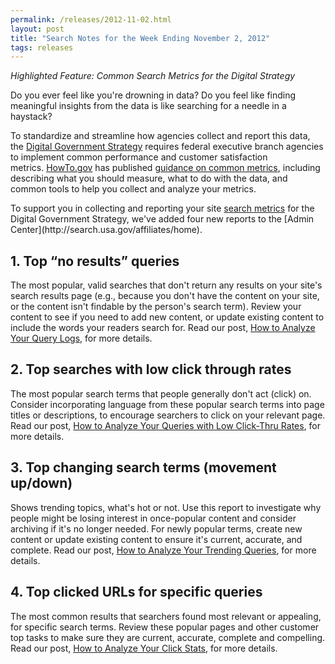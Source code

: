 ```yaml
---
permalink: /releases/2012-11-02.html
layout: post
title: "Search Notes for the Week Ending November 2, 2012"
tags: releases
---
```

<p><em>Highlighted Feature: Common Search Metrics for the Digital Strategy</em></p>
<p>Do you ever feel like you're drowning in data? Do you feel like finding meaningful insights from the data is like searching for a needle in a haystack? </p>
<p>To standardize and streamline how agencies collect and report this data, the <a href="http://www.whitehouse.gov/sites/default/files/omb/egov/digital-government/digital-government.html">Digital Government Strategy</a> requires federal executive branch agencies to implement common performance and customer satisfaction metrics. <a href="http://www.howto.gov">HowTo.gov</a> has published <a href="http://www.howto.gov/web-content/digital-metrics">guidance on common metrics</a>, including describing what you should measure, what to do with the data, and common tools to help you collect and analyze your metrics.</p>
<p>To support you in collecting and reporting your site <a href="http://usasearch.howto.gov/tagged/analytics">search metrics</a> for the Digital Government Strategy, we've added four new reports to the [Admin Center](http://search.usa.gov/affiliates/home).</p>
<h2>1. Top “no results” queries</h2>
<p>The most popular, valid searches that don't return any results on your site's search results page (e.g., because you don't have the content on your site, or the content isn't findable by the person's search term).<span class="Apple-tab-span"> </span>Review your content to see if you need to add new content, or update existing content to include the words your readers search for. Read our post, <a href="/manual/query-logs.html">How to Analyze Your Query Logs</a>, for more details.</p>
<h2>2. Top searches with low click through rates</h2>
<p>The most popular search terms that people generally don't act (click) on. Consider incorporating language from these popular search terms into page titles or descriptions, to encourage searchers to click on your relevant page. Read our post, <a href="/manual/low-ctr.html">How to Analyze Your Queries with Low Click-Thru Rates</a>, for more details.</p>
<h2>3. Top changing search terms (movement up/down)</h2>
<p>Shows trending topics, what's hot or not. Use this report to investigate why people might be losing interest in once-popular content and consider archiving if it's no longer needed. For newly popular terms, create new content or update existing content to ensure it's current, accurate, and complete. Read our post, <a href="/manual/trending-queries.html">How to Analyze Your Trending Queries</a>, for more details.</p>
<h2>4. Top clicked URLs for specific queries</h2>
<p>The most common results that searchers found most relevant or appealing, for specific search terms. Review these popular pages and other customer top tasks to make sure they are current, accurate, complete and compelling. Read our post, <a href="/manual/click-stats.html">How to Analyze Your Click Stats</a>, for more details.</p>
